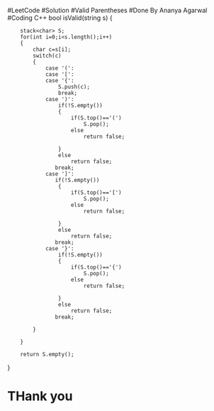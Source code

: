#LeetCode 
#Solution
#Valid Parentheses
#Done By Ananya Agarwal
#Coding C++
 bool isValid(string s) {
        
        stack<char> S;
        for(int i=0;i<s.length();i++)
        {
            char c=s[i];
            switch(c)
            {
                case '(':
                case '[':
                case '{':
                    S.push(c);
                    break;
                case ')':
                    if(!S.empty())
                    {
                        if(S.top()=='(')
                            S.pop();
                        else
                            return false;
                        
                    }
                    else
                        return false;
                   break;
                case ']':
                   if(!S.empty())
                    {
                        if(S.top()=='[')
                            S.pop();
                        else
                            return false;
                        
                    }
                    else
                        return false;
                   break;
                case '}':
                    if(!S.empty())
                    {
                        if(S.top()=='{')
                            S.pop();
                        else
                            return false;
                        
                    }
                    else
                        return false;
                   break;
                        
            }
            
        }
        
        return S.empty();
 }
 # THank you
